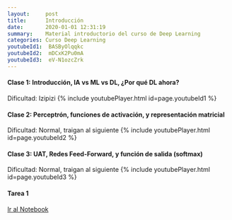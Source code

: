 ```yaml
---
layout:     post
title:      Introducción
date:       2020-01-01 12:31:19
summary:    Material introductorio del curso de Deep Learning
categories: Curso Deep Learning
youtubeId1:  BASByOlqqkc
youtubeId2:  mDCxK2Pu0mA
youtubeId3:  eV-N1ozcZrk
---
```


#### Clase 1: Introducción, IA vs ML vs DL, ¿Por qué DL ahora?
Dificultad: Izipizi
{% include youtubePlayer.html id=page.youtubeId1 %}


#### Clase 2: Perceptrón, funciones de activación, y representación matricial
Dificultad: Normal, traigan al siguiente 
{% include youtubePlayer.html id=page.youtubeId2 %}

#### Clase 3: UAT, Redes Feed-Forward, y función de salida (softmax)
Dificultad: Normal, traigan al siguiente
{% include youtubePlayer.html id=page.youtubeId3 %}

#### Tarea 1 
[Ir al Notebook](https://colab.research.google.com/drive/1aeuSRjj_kQ_uFEBSJ9bRuyr4G4MY4FAi)